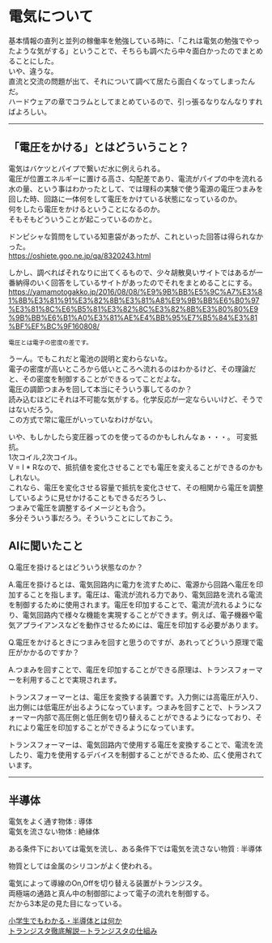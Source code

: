 # 電気について

基本情報の直列と並列の稼働率を勉強している時に、「これは電気の勉強でやったような気がする」ということで、そちらも調べたら中々面白かったのでまとめることにした。  
いや、違うな。  
直流と交流の問題が出て、それについて調べて居たら面白くなってしまったんだ。  
ハードウェアの章でコラムとしてまとめているので、引っ張るなりなんなりすればよろしい。  

---

## 「電圧をかける」とはどういうこと？

電気はバケツとパイプで繋いだ水に例えられる。  
電圧が位置エネルギーに置ける高さ、勾配差であり、電流がパイプの中を流れる水の量、という事はわかったとして、では理科の実験で使う電源の電圧つまみを回した時、回路に一体何をして電圧をかけている状態になっているのか。  
何をしたら電圧をかけるということになるのか。  
そもそもどういうことが起こっているのかと。  

ドンピシャな質問をしている知恵袋があったが、これといった回答は得られなかった。  
<https://oshiete.goo.ne.jp/qa/8320243.html>  

しかし、調べればそれなりに出てくるもので、少々胡散臭いサイトではあるが一番納得のいく回答をしているサイトがあったのでそれをまとめることにする。  
<https://yamamotogakko.jp/2016/08/08/%E9%9B%BB%E5%9C%A7%E3%81%8B%E3%81%91%E3%82%8B%E3%81%A8%E9%9B%BB%E6%B0%97%E3%81%8C%E6%B5%81%E3%82%8C%E3%82%8B%E3%80%80%E9%9B%BB%E6%B1%A0%E3%81%AE%E4%BB%95%E7%B5%84%E3%81%BF%EF%BC%9F160808/>  

`電圧とは電子の密度の差です。`  

うーん。でもこれだと電池の説明と変わらないな。  
電子の密度が高いところから低いところへ流れるのはわかるけど、その理論だと、その密度を制御することができるってことだよな。  
電圧の調節つまみを回して本当にそういう事してるのか？  
読み込むほどにそれは不可能な気がする。化学反応が一定ならいいけど、そうではないだろう。  
この方式で常に電圧がいっていなわけがない。  

いや、もしかしたら変圧器ってのを使ってるのかもしれんなぁ・・・。
可変抵抗。  
1次コイル,2次コイル。  
V = I * Rなので、抵抗値を変化させることでも電圧を変えることができるのかもしれない。  
これなら、電圧を変化させる容量で抵抗を変化させて、その相関から電圧を調整しているように見せかけることもできるだろうし、  
つまみで電圧を調整するイメージとも合う。  
多分そういう事だろう。そういうことにしておこう。  

## AIに聞いたこと

Q.電圧を掛けるとはどういう状態なのか？  

A.電圧を掛けるとは、電気回路内に電力を流すために、電源から回路へ電圧を印加することを指します。電圧は、電流が流れる力であり、電気回路を流れる電流を制御するために使用されます。電圧を印加することで、電流が流れるようになり、電気回路内で様々な機能を実現することができます。例えば、電子機器や電気アプライアンスなどを動作させるためには、電圧を印加する必要があります。

Q.電圧をかけるときにつまみを回すと思うのですが、あれってどういう原理で電圧がかかるのですか？

A.つまみを回すことで、電圧を印加することができる原理は、トランスフォーマーを利用することで実現されます。

トランスフォーマーとは、電圧を変換する装置です。入力側には高電圧が入り、出力側には低電圧が出るようになっています。つまみを回すことで、トランスフォーマー内部で高圧側と低圧側を切り替えることができるようになっており、それにより電圧を印加することができるようになっています。

トランスフォーマーは、電気回路内で使用する電圧を変換することで、電流を流したり、電力を使用するデバイスを制御することができるため、広く使用されています。

---

## 半導体

電気をよく通す物体 : 導体  
電気を流さない物体 : 絶縁体  

ある条件下においては電気を流し、ある条件下では電気を流さない物質 : 半導体  

物質としては金属のシリコンがよく使われる。  

電気によって導線のOn,Offを切り替える装置がトランジスタ。  
両極端の通路と真ん中の制御部によって電子の流れを制御する。  
だから3本足の見た目になっている。  

[小学生でもわかる・半導体とは何か](https://www.youtube.com/watch?v=-FtRo4qdEtw)  
[トランジスタ徹底解説－トランジスタの仕組み](https://www.youtube.com/watch?v=dOs88Fgrb8c&list=PLfODfB3IrZmHQdavya1DAK4tNBEpRxmxM&index=8)  
